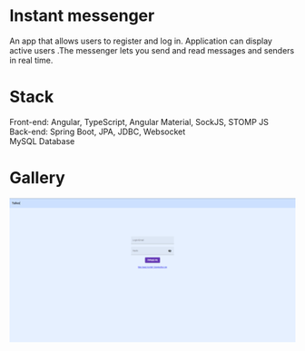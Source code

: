 # Instant messenger
An app that allows users to register and log in. Application can display active users .The messenger lets you send and read messages and senders in real time.
# Stack
Front-end: Angular, TypeScript, Angular Material, SockJS, STOMP JS <br />
Back-end: Spring Boot, JPA, JDBC, Websocket <br />
MySQL Database
# Gallery
![slt](https://github.com/krszar/gallery/blob/main/2023-02-09%2016_32_48-Window.png)
